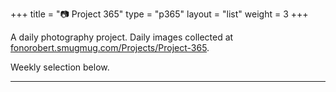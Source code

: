 +++
title = "📷 Project 365"
type = "p365"
layout = "list"
weight = 3
+++

A daily photography project. Daily images collected at [fonorobert.smugmug.com/Projects/Project-365](https://fonorobert.smugmug.com/Projects/Project-365).

Weekly selection below. 

---

